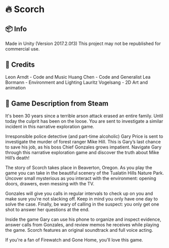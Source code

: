 # :fire: Scorch

## :package: Info
Made in Unity (Version 2017.2.0f3)
This project may not be republished for commercial use.

## :hammer: Credits
Leon Arndt - Code and Music
Huang Chen - Code and Generalist
Lea Bormann - Environment and Lighting
Lauritz Vogelsang - 2D Art and animation

## :closed_book: Game Description from Steam
It's been 30 years since a terrible arson attack erased an entire family. Until today the culprit has been on the loose. You are sent to investigate a similar incident in this narrative exploration game.


Irresponsible police detective (and part-time alcoholic) Gary Price is sent to investigate the murder of forest ranger Mike Hill. This is Gary’s last chance to save his job, as his boss Chief Gonzales grows impatient. Navigate Gary through this narrative exploration game and discover the truth about Mike Hill’s death!

The story of Scorch takes place in Beaverton, Oregon. As you play the game you can take in the beautiful scenery of the Tualatin Hills Nature Park. Uncover small mysterious as you interact with the environment: opening doors, drawers, even messing with the TV.

Gonzales will give you calls in regular intervals to check up on you and make sure you're not slacking off. Keep in mind you only have one day to solve the case. Finally, be wary of calling in the suspect: you only get one shot to answer her questions at the end.

Inside the game Gary can use his phone to organize and inspect evidence, answer calls from Gonzales, and review memos he receives while playing the game. Scorch features an original soundtrack and full voice acting.


If you're a fan of Firewatch and Gone Home, you'll love this game.
